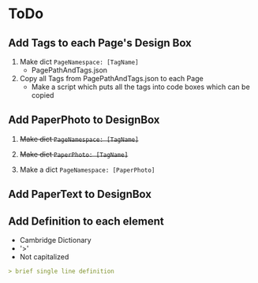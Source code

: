 # ToDo

## Add Tags to each Page's Design Box

1. Make dict `PageNamespace: [TagName]`
    - PagePathAndTags.json
2. Copy all Tags from PagePathAndTags.json to each Page
    - Make a script which puts all the tags into code boxes which can be copied

## Add PaperPhoto to <dev>DesignBox</dev>

1. <s>Make dict `PageNamespace: [TagName]`</s>

2. <s> Make dict `PaperPhoto: [TagName]`</s>

3. Make a dict `PageNamespace: [PaperPhoto]`

## Add PaperText to <dev>DesignBox</dev>

## Add Definition to each element

- Cambridge Dictionary
- '>'
- Not capitalized

```md
> brief single line definition  
```

